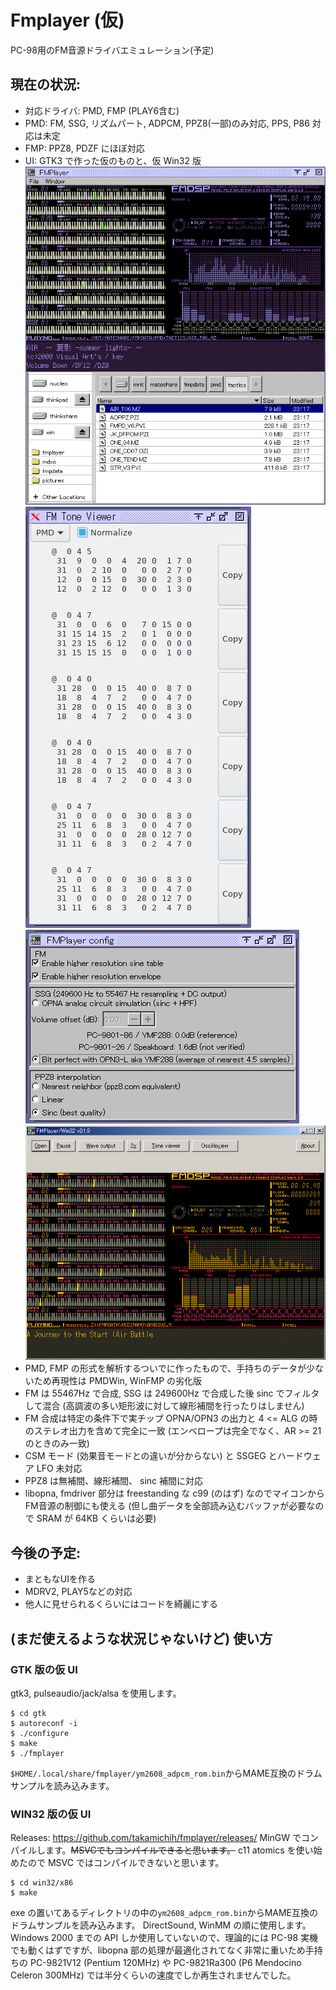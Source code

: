 # Fmplayer (仮)
PC-98用のFM音源ドライバエミュレーション(予定)

## 現在の状況:
* 対応ドライバ: PMD, FMP (PLAY6含む)
* PMD: FM, SSG, リズムパート, ADPCM, PPZ8(一部)のみ対応, PPS, P86 対応は未定
* FMP: PPZ8, PDZF にほぼ対応
* UI: GTK3 で作った仮のものと、仮 Win32 版
![gtk screenshot](/img/screenshot_gtk.png?raw=true)
![gtk toneviewer screenshot](/img/screenshot_gtk.toneview.png?raw=true)
![gtk config screenshot](/img/screenshot_gtk.config.png?raw=true)
![w2k screenshot](/img/screenshotw2k.png?raw=true)
* PMD, FMP の形式を解析するついでに作ったもので、手持ちのデータが少ないため再現性は PMDWin, WinFMP の劣化版
* FM は 55467Hz で合成, SSG は 249600Hz で合成した後 sinc でフィルタして混合 (高調波の多い矩形波に対して線形補間を行ったりはしません)
* FM 合成は特定の条件下で実チップ OPNA/OPN3 の出力と 4 <= ALG の時のステレオ出力を含めて完全に一致 (エンベロープは完全でなく、AR >= 21 のときのみ一致)
* CSM モード (効果音モードとの違いが分からない) と SSGEG とハードウェア LFO 未対応
* PPZ8 は無補間、線形補間、 sinc 補間に対応
* libopna, fmdriver 部分は freestanding な c99 (のはず) なのでマイコンからFM音源の制御にも使える (但し曲データを全部読み込むバッファが必要なので SRAM が 64KB くらいは必要)

## 今後の予定:
* まともなUIを作る
* MDRV2, PLAY5などの対応
* 他人に見せられるくらいにはコードを綺麗にする

## (まだ使えるような状況じゃないけど) 使い方
### GTK 版の仮 UI
gtk3, pulseaudio/jack/alsa を使用します。
```
$ cd gtk
$ autoreconf -i
$ ./configure
$ make
$ ./fmplayer
```
`$HOME/.local/share/fmplayer/ym2608_adpcm_rom.bin`からMAME互換のドラムサンプルを読み込みます。

### WIN32 版の仮 UI
Releases:
https://github.com/takamichih/fmplayer/releases/
MinGW でコンパイルします。~~MSVCでもコンパイルできると思います。~~ c11 atomics を使い始めたので MSVC ではコンパイルできないと思います。
```
$ cd win32/x86
$ make
```
exe の置いてあるディレクトリの中の`ym2608_adpcm_rom.bin`からMAME互換のドラムサンプルを読み込みます。
DirectSound, WinMM の順に使用します。Windows 2000 までの API しか使用していないので、理論的には PC-98 実機でも動くはずですが、libopna 部の処理が最適化されてなく非常に重いため手持ちの PC-9821V12 (Pentium 120MHz) や PC-9821Ra300 (P6 Mendocino Celeron 300MHz) では半分くらいの速度でしか再生されませんでした。
